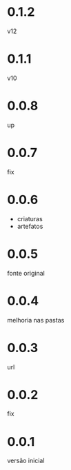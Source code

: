 # 0.1.2
v12

# 0.1.1
v10 

# 0.0.8
up

# 0.0.7
fix

# 0.0.6
- criaturas
- artefatos

# 0.0.5
fonte original

# 0.0.4
melhoria nas pastas

# 0.0.3
url

# 0.0.2
fix

# 0.0.1
versão inicial
